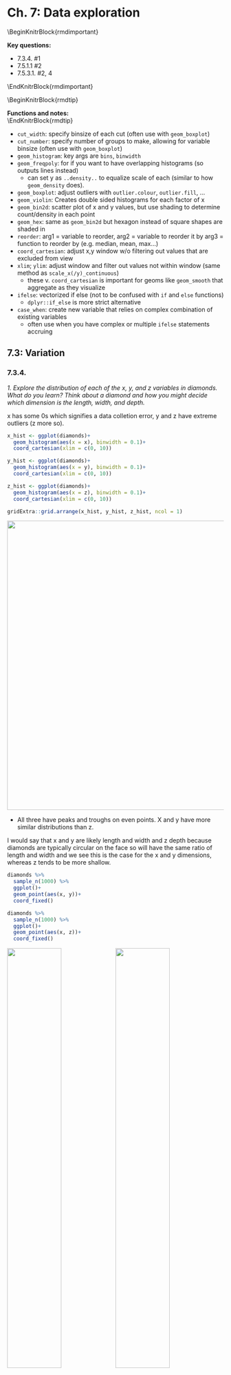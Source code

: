 


# Ch. 7: Data exploration

\BeginKnitrBlock{rmdimportant}<div class="rmdimportant">**Key questions:**  
  
* 7.3.4. #1
* 7.5.1.1 #2
* 7.5.3.1. #2, 4</div>\EndKnitrBlock{rmdimportant}

\BeginKnitrBlock{rmdtip}<div class="rmdtip">**Functions and notes:**</div>\EndKnitrBlock{rmdtip}

* `cut_width`: specify binsize of each cut (often use with `geom_boxplot`)
* `cut_number`:  specify number of groups to make, allowing for variable binsize (often use with `geom_boxplot`)
* `geom_histogram`: key args are `bins`, `binwidth`
* `geom_freqpoly`: for if you want to have overlapping histograms (so outputs lines instead)
    + can set y as `..density..` to equalize scale of each (similar to how `geom_density` does).
* `geom_boxplot`: adjust outliers with `outlier.colour`, `outlier.fill`, ...
* `geom_violin`: Creates double sided histograms for each factor of x
* `geom_bin2d`: scatter plot of x and y values, but use shading to determine count/density in each point
* `geom_hex`: same as `geom_bin2d` but hexagon instead of square shapes are shaded in
* `reorder`: arg1 = variable to reorder, arg2 = variable to reorder it by arg3 = function to reorder by (e.g. median, mean, max...)
* `coord_cartesian`: adjust x,y window w/o filtering out values that are excluded from view
* `xlim`; `ylim`: adjust window and filter out values not within window (same method as `scale_x(/y)_continuous`)
    + these v. `coord_cartesian` is important for geoms like `geom_smooth` that aggregate as they visualize
* `ifelse`: vectorized if else (not to be confused with `if` and `else` functions)
    + `dplyr::if_else` is more strict alternative
* `case_when`: create new variable that relies on complex combination of existing variables
    + often use when you have complex or multiple `ifelse` statements accruing

## 7.3: Variation

### 7.3.4.

*1. Explore the distribution of each of the x, y, and z variables in diamonds. What do you learn? Think about a diamond and how you might decide which dimension is the length, width, and depth.*  

x has some 0s which signifies a data colletion error, y and z have extreme outliers (z more so).


```r
x_hist <- ggplot(diamonds)+
  geom_histogram(aes(x = x), binwidth = 0.1)+
  coord_cartesian(xlim = c(0, 10))

y_hist <- ggplot(diamonds)+
  geom_histogram(aes(x = y), binwidth = 0.1)+
  coord_cartesian(xlim = c(0, 10))

z_hist <- ggplot(diamonds)+
  geom_histogram(aes(x = z), binwidth = 0.1)+
  coord_cartesian(xlim = c(0, 10))

gridExtra::grid.arrange(x_hist, y_hist, z_hist, ncol = 1)
```

<img src="07-exploratory-data-analysis_files/figure-html/unnamed-chunk-3-1.png" width="672" />

* All three have peaks and troughs on even points. X and y have more similar distributions than z.

I would say that x and y are likely length and width and z depth because diamonds are typically circular on the face so will have the same ratio of length and width and we see this is the case for the x and y dimensions, whereas z tends to be more shallow.

```r
diamonds %>% 
  sample_n(1000) %>% 
  ggplot()+
  geom_point(aes(x, y))+
  coord_fixed()

diamonds %>% 
  sample_n(1000) %>% 
  ggplot()+
  geom_point(aes(x, z))+
  coord_fixed()
```

<img src="07-exploratory-data-analysis_files/figure-html/unnamed-chunk-4-1.png" width="50%" /><img src="07-exploratory-data-analysis_files/figure-html/unnamed-chunk-4-2.png" width="50%" />

*2. Explore the distribution of price. Do you discover anything unusual or surprising? (Hint: Carefully think about the binwidth and make sure you try a wide range of values.)*  


```r
ggplot(diamonds)+
  geom_histogram(aes(x = price), binwidth=10)
```

<img src="07-exploratory-data-analysis_files/figure-html/unnamed-chunk-5-1.png" width="672" />

Price is right skewed.

Also notice that from ~1450 to ~1550 there are diamonds.


```r
ggplot(diamonds)+
  geom_histogram(aes(x = price), binwidth = 5)+coord_cartesian(xlim = c(1400,1600))
```

<img src="07-exploratory-data-analysis_files/figure-html/unnamed-chunk-6-1.png" width="672" />

*3. How many diamonds are 0.99 carat? How many are 1 carat? What do you think is the cause of the difference?*  


```r
filter(diamonds, carat == 0.99) %>% 
  count()
```

```
## # A tibble: 1 x 1
##       n
##   <int>
## 1    23
```

```r
filter(diamonds, carat == 1) %>% 
  count()
```

```
## # A tibble: 1 x 1
##       n
##   <int>
## 1  1558
```

For visual scale.

```r
ggplot(diamonds)+
  geom_histogram(aes(x=carat), binwidth=.01)+
  coord_cartesian(xlim=c(.99,1))
```

<img src="07-exploratory-data-analysis_files/figure-html/unnamed-chunk-8-1.png" width="672" />

The difference may be caused by jewlers rounding-up because people want to buy '1' carat diamonds not 0.99 carat diamonds. It could also be that some listings are simpoly only in integers^[not necessarily rounding one way or the other.].

*4.Compare and contrast `coord_cartesian()` vs `xlim()` or `ylim()` when zooming in on a histogram. What happens if you leave binwidth unset? What happens if you try and zoom so only half a bar shows?*  

`coord_cartesian` does not change data ust window view where as `xlim` and `ylim` will get rid of data outside of domain^[This is especially important when building things like boxplots whose graphs depend on all points in the graph.].


## 7.4: Missing values

### 7.4.1.

*1. What happens to missing values in a histogram? What happens to missing values in a bar chart? Why is there a difference?*  

With numeric data they both filter out NAs, though for categorical / character variables the `barplot` will create a seperate olumn with the category. This is because `NA` can just be thought of as another category though it is difficulty to place it within a distribution of values.

Treats these the same.

```r
mutate(diamonds, carattest=ifelse(carat<1.5 & carat>.7, NA, carat)) %>% 
  ggplot() +
  geom_histogram(aes(x=carattest))
```

```
## `stat_bin()` using `bins = 30`. Pick better value with `binwidth`.
```

```
## Warning: Removed 20543 rows containing non-finite values (stat_bin).
```

<img src="07-exploratory-data-analysis_files/figure-html/unnamed-chunk-9-1.png" width="672" />

```r
mutate(diamonds, carattest=ifelse(carat<1.5 & carat>.7, NA, color)) %>% 
  ggplot() +
  geom_bar(aes(x=carattest))
```

```
## Warning: Removed 20543 rows containing non-finite values (stat_count).
```

<img src="07-exploratory-data-analysis_files/figure-html/unnamed-chunk-9-2.png" width="672" />

For character than it creates a new bar for `NA`s

```r
mutate(diamonds, carattest=ifelse(carat<1.5 & carat>.7, NA, color)) %>% 
  ggplot() +
  geom_bar(aes(x = as.character(carattest)))
```

<img src="07-exploratory-data-analysis_files/figure-html/unnamed-chunk-10-1.png" width="672" />

*2. What does na.rm = TRUE do in `mean()` and `sum()`?*  
  
Filters it out of the vector of values.  

## 7.5: Covariation

### 7.5.1.1.

*1. Use what you've learned to improve the visualisation of the departure times of cancelled vs. non-cancelled flights.*  

Looks like while non-cancelled flights happen at similar frequency in mornings and evenings, cancelled flights happen at a greater frequency in the evenings.


```r
nycflights13::flights %>% 
  mutate(
    cancelled = is.na(dep_time),
    sched_hour = sched_dep_time %/% 100,
    sched_min = sched_dep_time %% 100,
    sched_dep_time = sched_hour + sched_min / 60
  ) %>% 
  ggplot(mapping = aes(x=sched_dep_time, y=..density..)) + 
  geom_freqpoly(mapping = aes(colour = cancelled), binwidth = .25)+
  xlim(c(5,25))
```

```
## Warning: Removed 1 rows containing non-finite values (stat_bin).
```

```
## Warning: Removed 4 rows containing missing values (geom_path).
```

<img src="07-exploratory-data-analysis_files/figure-html/unnamed-chunk-11-1.png" width="672" />

Let's look at the same plot but smooth the distributions to make the pattern easier to see.

```r
nycflights13::flights %>% 
  mutate(
    cancelled = is.na(dep_time),
    sched_hour = sched_dep_time %/% 100,
    sched_min = sched_dep_time %% 100,
    sched_dep_time = sched_hour + sched_min / 60
  ) %>% 
  ggplot(mapping = aes(x=sched_dep_time)) + 
  geom_density(mapping = aes(fill = cancelled), alpha = 0.30)+
  xlim(c(5,25))
```

```
## Warning: Removed 1 rows containing non-finite values (stat_density).
```

<img src="07-exploratory-data-analysis_files/figure-html/unnamed-chunk-12-1.png" width="672" />


*2.What variable in the diamonds dataset is most important for predicting the price of a diamond? How is that variable correlated with cut? Why does the combination of those two relationships lead to lower quality diamonds being more expensive?*  
  
`carat` is the most important for predicting price.

```r
cor(diamonds$price, select(diamonds, carat, depth, table, x, y, z))
```

```
##          carat      depth     table         x         y         z
## [1,] 0.9215913 -0.0106474 0.1271339 0.8844352 0.8654209 0.8612494
```

fair `cut` seem to associate with a higher `carat` thus while lower quality diamonds may be selling for more that is being driven by the `carat` of the diamond (the most important factor in `price`) and the quality simply cannot offset this.


```r
ggplot(data = diamonds, aes(x = cut, y = carat))+
  geom_boxplot()+
  coord_flip()
```

<img src="07-exploratory-data-analysis_files/figure-html/unnamed-chunk-14-1.png" width="672" />

*3.Install the `ggstance` package, and create a horizontal boxplot. How does this compare to using `coord_flip()`?*  


```r
ggplot(diamonds)+
  ggstance::geom_boxploth(aes(x = carat, y = cut))

ggplot(diamonds)+
  geom_boxplot(aes(x = cut, y = carat))+
  coord_flip()
```

<img src="07-exploratory-data-analysis_files/figure-html/unnamed-chunk-15-1.png" width="50%" /><img src="07-exploratory-data-analysis_files/figure-html/unnamed-chunk-15-2.png" width="50%" />

* Looks like it does the exact same thing as flipping `x` and `y` and using `coord_flip()`

*4. One problem with boxplots is that they were developed in an era of much smaller datasets and tend to display a prohibitively large number of "outlying values". One approach to remedy this problem is the letter value plot. Install the lvplot package, and try using `geom_lv()` to display the distribution of `price` vs `cut`. What do you learn? How do you interpret the plots?*  

I found [this](https://stats.stackexchange.com/questions/301159/understanding-and-interpreting-letter-value-boxplots) helpful  

This produces a 'letter-value' boxplot which means that in the first box you have the middle ~1/2 of data, then in the adoining boxes the next ~1/4, so within the middle 3 boxes you have the middle ~3/4 of data, next two boxes is ~7/8ths, then ~15/16th etc.


```r
set.seed(1234)
a <- diamonds %>% 
  ggplot()+
  lvplot::geom_lv(aes(x = cut, y = price))

set.seed(1234)
b <- diamonds %>% 
  ggplot()+
  geom_boxplot(aes(x = cut, y = price))
```

Perhaps a helpful way to understand this is to see what it looks like at different specified 'k' values (which)

You can see the letters when you add `fill = ..LV..` to the aesthetic.


```r
diamonds %>% 
  ggplot()+
  lvplot::geom_lv(aes(x = cut, y = price, alpha = ..LV..), fill = "blue")+
  scale_alpha_discrete(range = c(0.7, 0))
```

```
## Warning: Using alpha for a discrete variable is not advised.
```

```r
diamonds %>% 
  ggplot()+
  lvplot::geom_lv(aes(x = cut, y = price, fill = ..LV..))
```

<img src="07-exploratory-data-analysis_files/figure-html/unnamed-chunk-17-1.png" width="50%" /><img src="07-exploratory-data-analysis_files/figure-html/unnamed-chunk-17-2.png" width="50%" />

Letters represent 'median', 'fourths', 'eights'...

*5. Compare and contrast `geom_violin()` with a facetted `geom_histogram()`, or a coloured `geom_freqpoly()`. What are the pros and cons of each method?*  


```r
ggplot(diamonds,aes(x = cut, y = carat))+
  geom_violin()

ggplot(diamonds,aes(colour = cut, x = carat, y = ..density..))+
  geom_freqpoly()
```

```
## `stat_bin()` using `bins = 30`. Pick better value with `binwidth`.
```

```r
ggplot(diamonds, aes(x = carat, y = ..density..))+
  geom_histogram()+
  facet_wrap(~cut)
```

```
## `stat_bin()` using `bins = 30`. Pick better value with `binwidth`.
```

<img src="07-exploratory-data-analysis_files/figure-html/unnamed-chunk-18-1.png" width="33%" /><img src="07-exploratory-data-analysis_files/figure-html/unnamed-chunk-18-2.png" width="33%" /><img src="07-exploratory-data-analysis_files/figure-html/unnamed-chunk-18-3.png" width="33%" />

I like how `geom_freqpoly` has points directly overlaying but it can also be tough to read some, and the lines can overlap and be tough to tell apart, you also have to specify `density` for this and `geom_histogram` whereas for `geom_violin` it is the default. The tails in `geom_violin` can be easy to read but they also pull these for each of the of the values whereas by faceting `geomo_histogram` and setting `scales = "free"` you can have independent scales. I think the biggest advantage of the histogram is that it is the most familiar so people will know what you're looking at.

*6. If you have a small dataset, it's sometimes useful to use `geom_jitter()` to see the relationship between a continuous and categorical variable. The ggbeeswarm package provides a number of methods similar to `geom_jitter()`. List them and briefly describe what each one does.*  


```r
ggplot(mpg, aes(x = displ, y = cty, color = drv))+
  geom_point()    

ggplot(mpg, aes(x = displ, y = cty, color = drv))+
  geom_jitter()

ggplot(mpg, aes(x = displ, y = cty, color = drv))+
  geom_beeswarm()
```

```
## Warning in f(...): The default behavior of beeswarm has changed in version
## 0.6.0. In versions <0.6.0, this plot would have been dodged on the y-
## axis. In versions >=0.6.0, grouponX=FALSE must be explicitly set to group
## on y-axis. Please set grouponX=TRUE/FALSE to avoid this warning and ensure
## proper axis choice.
```

```r
ggplot(mpg, aes(x = displ, y = cty, color = drv))+
  geom_quasirandom()
```

```
## Warning in f(...): The default behavior of beeswarm has changed in version
## 0.6.0. In versions <0.6.0, this plot would have been dodged on the y-
## axis. In versions >=0.6.0, grouponX=FALSE must be explicitly set to group
## on y-axis. Please set grouponX=TRUE/FALSE to avoid this warning and ensure
## proper axis choice.
```

<img src="07-exploratory-data-analysis_files/figure-html/unnamed-chunk-19-1.png" width="25%" /><img src="07-exploratory-data-analysis_files/figure-html/unnamed-chunk-19-2.png" width="25%" /><img src="07-exploratory-data-analysis_files/figure-html/unnamed-chunk-19-3.png" width="25%" /><img src="07-exploratory-data-analysis_files/figure-html/unnamed-chunk-19-4.png" width="25%" />

`geom_jitter` is similar to `geom_point` but it provides random noise to the points. You can control these with the `width` and `height` arguments. This is valuable as it allows you to better see points that may overlap one another. `geom_beeswarm` adds variation in a uniform pattern by default across only the x-axis. `geom-quasirandom` also defaults to distributing the points across the x-axis however it produces quasi-random variation, <span style="color:green">'quasi'</span> because it looks as though points follow some interrelationship^[Would need to read documentation for details.] and if you run the plot multiple times you will get the exact same plot whereas for `geom_jitter` you will get a slightly different plot each time. To see the differences between `geom_beeswarm` and geom_quasirandom` it's helpful to look at the plots above, but holding the y value constant at 1.


```r
plot_orig <- ggplot(mpg, aes(x = displ, y = cty, color = drv))+
  geom_point()

plot_bees <- ggplot(mpg, aes(x = 1, y = cty, color = drv))+
  geom_beeswarm()

plot_quasi <- ggplot(mpg, aes(x = 1, y = cty, color = drv))+
  geom_quasirandom()

gridExtra::grid.arrange(plot_orig, plot_bees, plot_quasi, ncol = 1)
```

<img src="07-exploratory-data-analysis_files/figure-html/unnamed-chunk-20-1.png" width="672" />

### 7.5.2.1.

*1. How could you rescale the count dataset above to more clearly show the distribution of cut within colour, or colour within cut?*  
  
Proportion cut in color:  (change `group_by()` to `group_by(cut, color)` to set-up the converse)

```r
cut_in_color_graph <- diamonds %>% 
  group_by(color, cut) %>% 
  summarise(n = n()) %>% 
  mutate(proportion_cut_in_color = n/sum(n)) %>%
  ggplot(aes(x = color, y = cut))+
  geom_tile(aes(fill = proportion_cut_in_color))+
  labs(fill = "proportion\ncut in color")

cut_in_color_graph
```

<img src="07-exploratory-data-analysis_files/figure-html/unnamed-chunk-21-1.png" width="672" />

This makes it clear that `ideal` cuts dominate the proportions of multiple colors, not ust G ^[I though am only so-so about this visualization with `geom_tile`...]
  
*2. Use `geom_tile()` together with dplyr to explore how average flight delays vary by destination and month of year. What makes the plot difficult to read? How could you improve it?*

I improved the original graph by adding in a filter so that only destinations that received over 10000 flights were included:

```r
flights %>% 
  group_by(dest, month) %>% 
  summarise(delay_mean = mean(dep_delay, na.rm=TRUE), 
            n = n()) %>% 
  mutate(sum_n = sum(n)) %>% 
  select(dest, month, delay_mean, n, sum_n) %>% 
  as.data.frame() %>% 
  filter(dest == "ABQ") %>% 
  #the sum on n will be at the dest level here
  filter(sum_n > 30) %>% 
  ggplot(aes(x = as.factor(month), y = dest, fill = delay_mean))+
  geom_tile()
```

<img src="07-exploratory-data-analysis_files/figure-html/unnamed-chunk-22-1.png" width="672" />

Another way to improve it may be to group the destinations into regions. This also will prevent you from filtering out data. We aren't given region information, but we do have lat and long points in the `airports` dataset. See [Appendix] for notes  
  
*3. Why is it slightly better to use `aes(x = color, y = cut)` rather than `aes(x = cut, y = color)` in the example above?*  

If you're comparing the proportion of cut in color and want to be looking at how the specific cut proportion is changing, it may easier to view this while looking left to right vs. down to up. Compare the two plots below.


```r
cut_in_color_graph

cut_in_color_graph+
  coord_flip()
```

<img src="07-exploratory-data-analysis_files/figure-html/unnamed-chunk-23-1.png" width="50%" /><img src="07-exploratory-data-analysis_files/figure-html/unnamed-chunk-23-2.png" width="50%" />


### 7.5.3.

Two-d histograms

```r
smaller <- diamonds %>% 
  filter(carat < 3)

ggplot(data = smaller) +
  geom_hex(mapping = aes(x = carat, y = price))

#can change bin number
ggplot(data = smaller) +
  geom_bin2d(mapping = aes(x = carat, y = price), bins = c(30, 30))

# #or binwidth (roughly equivalent chart would be created)
# ggplot(data = smaller) +
#   geom_bin2d(mapping = aes(x = carat, y = price), binwidth = c(.1, 1000))
```

<img src="07-exploratory-data-analysis_files/figure-html/unnamed-chunk-24-1.png" width="50%" /><img src="07-exploratory-data-analysis_files/figure-html/unnamed-chunk-24-2.png" width="50%" />

Binned boxplots, violins, and lvs


```r
#split by width
ggplot(smaller, aes(x = carat, y = price))+
  geom_boxplot(aes(group = cut_width(carat, 0.1)))

#split to get approximately same number in each box with cut_number()
ggplot(smaller, aes(x = carat, y = price))+
  geom_boxplot(aes(group = cut_number(carat, 20)))
```

<img src="07-exploratory-data-analysis_files/figure-html/unnamed-chunk-25-1.png" width="50%" /><img src="07-exploratory-data-analysis_files/figure-html/unnamed-chunk-25-2.png" width="50%" />

These methods don't seem to work quite as well with violin plots or letter value plots:

```r
##violin
ggplot(smaller, aes(x = carat, y = price))+
  geom_violin(aes(group = cut_width(carat, 0.1)))

ggplot(smaller, aes(x = carat, y = price))+
  geom_violin(aes(group = cut_number(carat, 20)))

##letter value
ggplot(smaller, aes(x = carat, y = price))+
  lvplot::geom_lv(aes(group = cut_width(carat, 0.1)))

ggplot(smaller, aes(x = carat, y = price))+
  lvplot::geom_lv(aes(group = cut_number(carat, 20)))
```

<img src="07-exploratory-data-analysis_files/figure-html/unnamed-chunk-26-1.png" width="25%" /><img src="07-exploratory-data-analysis_files/figure-html/unnamed-chunk-26-2.png" width="25%" /><img src="07-exploratory-data-analysis_files/figure-html/unnamed-chunk-26-3.png" width="25%" /><img src="07-exploratory-data-analysis_files/figure-html/unnamed-chunk-26-4.png" width="25%" />

They look a little bit improved if you allow for fewer values per bin compared to the examples with `geom_boxplot()`


```r
ggplot(smaller, aes(x = carat, y = price))+
  geom_violin(aes(group = cut_number(carat, 10)))

ggplot(smaller, aes(x = carat, y = price))+
  geom_violin(aes(group = cut_width(carat, 0.25)))
```

<img src="07-exploratory-data-analysis_files/figure-html/unnamed-chunk-27-1.png" width="50%" /><img src="07-exploratory-data-analysis_files/figure-html/unnamed-chunk-27-2.png" width="50%" />

### 7.5.3.1.

*1. Instead of summarising the conditional distribution with a boxplot, you could use a frequency polygon. What do you need to consider when using `cut_width()` vs `cut_number()`? How does that impact a visualisation of the 2d distribution of carat and price?*  
  
You should keep in mind how many lines you are going to create, they may overlap each other and look busy if you're not careful.  
  

```r
ggplot(smaller, aes(x = price)) +
  geom_freqpoly(aes(colour = cut_number(carat, 10)))
```

```
## `stat_bin()` using `bins = 30`. Pick better value with `binwidth`.
```

<img src="07-exploratory-data-analysis_files/figure-html/unnamed-chunk-28-1.png" width="672" />

For the visualization below I wrapped it in the funciton `plotly::ggplotly()`. This funciton wraps your ggplot in html so that you can do things like hover over the points.

```r
p <- ggplot(smaller, aes(x=price))+
  geom_freqpoly(aes(colour = cut_width(carat, 0.25)))

plotly::ggplotly(p)
```

```
## `stat_bin()` using `bins = 30`. Pick better value with `binwidth`.
```

<!--html_preserve--><div id="htmlwidget-a092234a00f466fa8377" style="width:672px;height:480px;" class="plotly html-widget"></div>
<script type="application/json" data-for="htmlwidget-a092234a00f466fa8377">{"x":{"data":[{"x":[0,637.827586206897,1275.65517241379,1913.48275862069,2551.31034482759,3189.13793103448,3826.96551724138,4464.79310344828,5102.62068965517,5740.44827586207,6378.27586206897,7016.10344827586,7653.93103448276,8291.75862068965,8929.58620689655,9567.41379310345,10205.2413793103,10843.0689655172,11480.8965517241,12118.724137931,12756.5517241379,13394.3793103448,14032.2068965517,14670.0344827586,15307.8620689655,15945.6896551724,16583.5172413793,17221.3448275862,17859.1724137931,18497,19134.8275862069,19772.6551724138],"y":[0,10836,1175,8,5,0,0,0,0,0,0,0,0,0,0,0,0,0,0,0,0,0,0,0,0,0,0,0,0,0,0,0],"text":["cut_width(carat, 0.25): [0.125,0.375]<br />count:     0<br />price:     0.0000","cut_width(carat, 0.25): [0.125,0.375]<br />count: 10836<br />price:   637.8276","cut_width(carat, 0.25): [0.125,0.375]<br />count:  1175<br />price:  1275.6552","cut_width(carat, 0.25): [0.125,0.375]<br />count:     8<br />price:  1913.4828","cut_width(carat, 0.25): [0.125,0.375]<br />count:     5<br />price:  2551.3103","cut_width(carat, 0.25): [0.125,0.375]<br />count:     0<br />price:  3189.1379","cut_width(carat, 0.25): [0.125,0.375]<br />count:     0<br />price:  3826.9655","cut_width(carat, 0.25): [0.125,0.375]<br />count:     0<br />price:  4464.7931","cut_width(carat, 0.25): [0.125,0.375]<br />count:     0<br />price:  5102.6207","cut_width(carat, 0.25): [0.125,0.375]<br />count:     0<br />price:  5740.4483","cut_width(carat, 0.25): [0.125,0.375]<br />count:     0<br />price:  6378.2759","cut_width(carat, 0.25): [0.125,0.375]<br />count:     0<br />price:  7016.1034","cut_width(carat, 0.25): [0.125,0.375]<br />count:     0<br />price:  7653.9310","cut_width(carat, 0.25): [0.125,0.375]<br />count:     0<br />price:  8291.7586","cut_width(carat, 0.25): [0.125,0.375]<br />count:     0<br />price:  8929.5862","cut_width(carat, 0.25): [0.125,0.375]<br />count:     0<br />price:  9567.4138","cut_width(carat, 0.25): [0.125,0.375]<br />count:     0<br />price: 10205.2414","cut_width(carat, 0.25): [0.125,0.375]<br />count:     0<br />price: 10843.0690","cut_width(carat, 0.25): [0.125,0.375]<br />count:     0<br />price: 11480.8966","cut_width(carat, 0.25): [0.125,0.375]<br />count:     0<br />price: 12118.7241","cut_width(carat, 0.25): [0.125,0.375]<br />count:     0<br />price: 12756.5517","cut_width(carat, 0.25): [0.125,0.375]<br />count:     0<br />price: 13394.3793","cut_width(carat, 0.25): [0.125,0.375]<br />count:     0<br />price: 14032.2069","cut_width(carat, 0.25): [0.125,0.375]<br />count:     0<br />price: 14670.0345","cut_width(carat, 0.25): [0.125,0.375]<br />count:     0<br />price: 15307.8621","cut_width(carat, 0.25): [0.125,0.375]<br />count:     0<br />price: 15945.6897","cut_width(carat, 0.25): [0.125,0.375]<br />count:     0<br />price: 16583.5172","cut_width(carat, 0.25): [0.125,0.375]<br />count:     0<br />price: 17221.3448","cut_width(carat, 0.25): [0.125,0.375]<br />count:     0<br />price: 17859.1724","cut_width(carat, 0.25): [0.125,0.375]<br />count:     0<br />price: 18497.0000","cut_width(carat, 0.25): [0.125,0.375]<br />count:     0<br />price: 19134.8276","cut_width(carat, 0.25): [0.125,0.375]<br />count:     0<br />price: 19772.6552"],"type":"scatter","mode":"lines","line":{"width":1.88976377952756,"color":"rgba(248,118,109,1)","dash":"solid"},"hoveron":"points","name":"[0.125,0.375]","legendgroup":"[0.125,0.375]","showlegend":true,"xaxis":"x","yaxis":"y","hoverinfo":"text","frame":null},{"x":[0,637.827586206897,1275.65517241379,1913.48275862069,2551.31034482759,3189.13793103448,3826.96551724138,4464.79310344828,5102.62068965517,5740.44827586207,6378.27586206897,7016.10344827586,7653.93103448276,8291.75862068965,8929.58620689655,9567.41379310345,10205.2413793103,10843.0689655172,11480.8965517241,12118.724137931,12756.5517241379,13394.3793103448,14032.2068965517,14670.0344827586,15307.8620689655,15945.6896551724,16583.5172413793,17221.3448275862,17859.1724137931,18497,19134.8275862069,19772.6551724138],"y":[0,2789,5520,3758,572,95,17,11,1,0,0,0,0,0,0,0,0,0,0,0,0,0,0,0,0,0,0,0,0,0,0,0],"text":["cut_width(carat, 0.25): (0.375,0.625]<br />count:     0<br />price:     0.0000","cut_width(carat, 0.25): (0.375,0.625]<br />count:  2789<br />price:   637.8276","cut_width(carat, 0.25): (0.375,0.625]<br />count:  5520<br />price:  1275.6552","cut_width(carat, 0.25): (0.375,0.625]<br />count:  3758<br />price:  1913.4828","cut_width(carat, 0.25): (0.375,0.625]<br />count:   572<br />price:  2551.3103","cut_width(carat, 0.25): (0.375,0.625]<br />count:    95<br />price:  3189.1379","cut_width(carat, 0.25): (0.375,0.625]<br />count:    17<br />price:  3826.9655","cut_width(carat, 0.25): (0.375,0.625]<br />count:    11<br />price:  4464.7931","cut_width(carat, 0.25): (0.375,0.625]<br />count:     1<br />price:  5102.6207","cut_width(carat, 0.25): (0.375,0.625]<br />count:     0<br />price:  5740.4483","cut_width(carat, 0.25): (0.375,0.625]<br />count:     0<br />price:  6378.2759","cut_width(carat, 0.25): (0.375,0.625]<br />count:     0<br />price:  7016.1034","cut_width(carat, 0.25): (0.375,0.625]<br />count:     0<br />price:  7653.9310","cut_width(carat, 0.25): (0.375,0.625]<br />count:     0<br />price:  8291.7586","cut_width(carat, 0.25): (0.375,0.625]<br />count:     0<br />price:  8929.5862","cut_width(carat, 0.25): (0.375,0.625]<br />count:     0<br />price:  9567.4138","cut_width(carat, 0.25): (0.375,0.625]<br />count:     0<br />price: 10205.2414","cut_width(carat, 0.25): (0.375,0.625]<br />count:     0<br />price: 10843.0690","cut_width(carat, 0.25): (0.375,0.625]<br />count:     0<br />price: 11480.8966","cut_width(carat, 0.25): (0.375,0.625]<br />count:     0<br />price: 12118.7241","cut_width(carat, 0.25): (0.375,0.625]<br />count:     0<br />price: 12756.5517","cut_width(carat, 0.25): (0.375,0.625]<br />count:     0<br />price: 13394.3793","cut_width(carat, 0.25): (0.375,0.625]<br />count:     0<br />price: 14032.2069","cut_width(carat, 0.25): (0.375,0.625]<br />count:     0<br />price: 14670.0345","cut_width(carat, 0.25): (0.375,0.625]<br />count:     0<br />price: 15307.8621","cut_width(carat, 0.25): (0.375,0.625]<br />count:     0<br />price: 15945.6897","cut_width(carat, 0.25): (0.375,0.625]<br />count:     0<br />price: 16583.5172","cut_width(carat, 0.25): (0.375,0.625]<br />count:     0<br />price: 17221.3448","cut_width(carat, 0.25): (0.375,0.625]<br />count:     0<br />price: 17859.1724","cut_width(carat, 0.25): (0.375,0.625]<br />count:     0<br />price: 18497.0000","cut_width(carat, 0.25): (0.375,0.625]<br />count:     0<br />price: 19134.8276","cut_width(carat, 0.25): (0.375,0.625]<br />count:     0<br />price: 19772.6552"],"type":"scatter","mode":"lines","line":{"width":1.88976377952756,"color":"rgba(219,142,0,1)","dash":"solid"},"hoveron":"points","name":"(0.375,0.625]","legendgroup":"(0.375,0.625]","showlegend":true,"xaxis":"x","yaxis":"y","hoverinfo":"text","frame":null},{"x":[0,637.827586206897,1275.65517241379,1913.48275862069,2551.31034482759,3189.13793103448,3826.96551724138,4464.79310344828,5102.62068965517,5740.44827586207,6378.27586206897,7016.10344827586,7653.93103448276,8291.75862068965,8929.58620689655,9567.41379310345,10205.2413793103,10843.0689655172,11480.8965517241,12118.724137931,12756.5517241379,13394.3793103448,14032.2068965517,14670.0344827586,15307.8620689655,15945.6896551724,16583.5172413793,17221.3448275862,17859.1724137931,18497,19134.8275862069,19772.6551724138],"y":[0,7,110,1400,3236,1781,547,142,45,10,5,2,1,0,0,0,0,0,0,0,0,0,0,0,0,0,0,0,0,0,0,0],"text":["cut_width(carat, 0.25): (0.625,0.875]<br />count:     0<br />price:     0.0000","cut_width(carat, 0.25): (0.625,0.875]<br />count:     7<br />price:   637.8276","cut_width(carat, 0.25): (0.625,0.875]<br />count:   110<br />price:  1275.6552","cut_width(carat, 0.25): (0.625,0.875]<br />count:  1400<br />price:  1913.4828","cut_width(carat, 0.25): (0.625,0.875]<br />count:  3236<br />price:  2551.3103","cut_width(carat, 0.25): (0.625,0.875]<br />count:  1781<br />price:  3189.1379","cut_width(carat, 0.25): (0.625,0.875]<br />count:   547<br />price:  3826.9655","cut_width(carat, 0.25): (0.625,0.875]<br />count:   142<br />price:  4464.7931","cut_width(carat, 0.25): (0.625,0.875]<br />count:    45<br />price:  5102.6207","cut_width(carat, 0.25): (0.625,0.875]<br />count:    10<br />price:  5740.4483","cut_width(carat, 0.25): (0.625,0.875]<br />count:     5<br />price:  6378.2759","cut_width(carat, 0.25): (0.625,0.875]<br />count:     2<br />price:  7016.1034","cut_width(carat, 0.25): (0.625,0.875]<br />count:     1<br />price:  7653.9310","cut_width(carat, 0.25): (0.625,0.875]<br />count:     0<br />price:  8291.7586","cut_width(carat, 0.25): (0.625,0.875]<br />count:     0<br />price:  8929.5862","cut_width(carat, 0.25): (0.625,0.875]<br />count:     0<br />price:  9567.4138","cut_width(carat, 0.25): (0.625,0.875]<br />count:     0<br />price: 10205.2414","cut_width(carat, 0.25): (0.625,0.875]<br />count:     0<br />price: 10843.0690","cut_width(carat, 0.25): (0.625,0.875]<br />count:     0<br />price: 11480.8966","cut_width(carat, 0.25): (0.625,0.875]<br />count:     0<br />price: 12118.7241","cut_width(carat, 0.25): (0.625,0.875]<br />count:     0<br />price: 12756.5517","cut_width(carat, 0.25): (0.625,0.875]<br />count:     0<br />price: 13394.3793","cut_width(carat, 0.25): (0.625,0.875]<br />count:     0<br />price: 14032.2069","cut_width(carat, 0.25): (0.625,0.875]<br />count:     0<br />price: 14670.0345","cut_width(carat, 0.25): (0.625,0.875]<br />count:     0<br />price: 15307.8621","cut_width(carat, 0.25): (0.625,0.875]<br />count:     0<br />price: 15945.6897","cut_width(carat, 0.25): (0.625,0.875]<br />count:     0<br />price: 16583.5172","cut_width(carat, 0.25): (0.625,0.875]<br />count:     0<br />price: 17221.3448","cut_width(carat, 0.25): (0.625,0.875]<br />count:     0<br />price: 17859.1724","cut_width(carat, 0.25): (0.625,0.875]<br />count:     0<br />price: 18497.0000","cut_width(carat, 0.25): (0.625,0.875]<br />count:     0<br />price: 19134.8276","cut_width(carat, 0.25): (0.625,0.875]<br />count:     0<br />price: 19772.6552"],"type":"scatter","mode":"lines","line":{"width":1.88976377952756,"color":"rgba(174,162,0,1)","dash":"solid"},"hoveron":"points","name":"(0.625,0.875]","legendgroup":"(0.625,0.875]","showlegend":true,"xaxis":"x","yaxis":"y","hoverinfo":"text","frame":null},{"x":[0,637.827586206897,1275.65517241379,1913.48275862069,2551.31034482759,3189.13793103448,3826.96551724138,4464.79310344828,5102.62068965517,5740.44827586207,6378.27586206897,7016.10344827586,7653.93103448276,8291.75862068965,8929.58620689655,9567.41379310345,10205.2413793103,10843.0689655172,11480.8965517241,12118.724137931,12756.5517241379,13394.3793103448,14032.2068965517,14670.0344827586,15307.8620689655,15945.6896551724,16583.5172413793,17221.3448275862,17859.1724137931,18497,19134.8275862069,19772.6551724138],"y":[0,0,4,60,218,895,1957,2553,1647,989,832,559,421,222,202,109,85,70,42,19,12,5,2,6,9,6,2,2,3,3,0,0],"text":["cut_width(carat, 0.25): (0.875,1.12]<br />count:     0<br />price:     0.0000","cut_width(carat, 0.25): (0.875,1.12]<br />count:     0<br />price:   637.8276","cut_width(carat, 0.25): (0.875,1.12]<br />count:     4<br />price:  1275.6552","cut_width(carat, 0.25): (0.875,1.12]<br />count:    60<br />price:  1913.4828","cut_width(carat, 0.25): (0.875,1.12]<br />count:   218<br />price:  2551.3103","cut_width(carat, 0.25): (0.875,1.12]<br />count:   895<br />price:  3189.1379","cut_width(carat, 0.25): (0.875,1.12]<br />count:  1957<br />price:  3826.9655","cut_width(carat, 0.25): (0.875,1.12]<br />count:  2553<br />price:  4464.7931","cut_width(carat, 0.25): (0.875,1.12]<br />count:  1647<br />price:  5102.6207","cut_width(carat, 0.25): (0.875,1.12]<br />count:   989<br />price:  5740.4483","cut_width(carat, 0.25): (0.875,1.12]<br />count:   832<br />price:  6378.2759","cut_width(carat, 0.25): (0.875,1.12]<br />count:   559<br />price:  7016.1034","cut_width(carat, 0.25): (0.875,1.12]<br />count:   421<br />price:  7653.9310","cut_width(carat, 0.25): (0.875,1.12]<br />count:   222<br />price:  8291.7586","cut_width(carat, 0.25): (0.875,1.12]<br />count:   202<br />price:  8929.5862","cut_width(carat, 0.25): (0.875,1.12]<br />count:   109<br />price:  9567.4138","cut_width(carat, 0.25): (0.875,1.12]<br />count:    85<br />price: 10205.2414","cut_width(carat, 0.25): (0.875,1.12]<br />count:    70<br />price: 10843.0690","cut_width(carat, 0.25): (0.875,1.12]<br />count:    42<br />price: 11480.8966","cut_width(carat, 0.25): (0.875,1.12]<br />count:    19<br />price: 12118.7241","cut_width(carat, 0.25): (0.875,1.12]<br />count:    12<br />price: 12756.5517","cut_width(carat, 0.25): (0.875,1.12]<br />count:     5<br />price: 13394.3793","cut_width(carat, 0.25): (0.875,1.12]<br />count:     2<br />price: 14032.2069","cut_width(carat, 0.25): (0.875,1.12]<br />count:     6<br />price: 14670.0345","cut_width(carat, 0.25): (0.875,1.12]<br />count:     9<br />price: 15307.8621","cut_width(carat, 0.25): (0.875,1.12]<br />count:     6<br />price: 15945.6897","cut_width(carat, 0.25): (0.875,1.12]<br />count:     2<br />price: 16583.5172","cut_width(carat, 0.25): (0.875,1.12]<br />count:     2<br />price: 17221.3448","cut_width(carat, 0.25): (0.875,1.12]<br />count:     3<br />price: 17859.1724","cut_width(carat, 0.25): (0.875,1.12]<br />count:     3<br />price: 18497.0000","cut_width(carat, 0.25): (0.875,1.12]<br />count:     0<br />price: 19134.8276","cut_width(carat, 0.25): (0.875,1.12]<br />count:     0<br />price: 19772.6552"],"type":"scatter","mode":"lines","line":{"width":1.88976377952756,"color":"rgba(100,178,0,1)","dash":"solid"},"hoveron":"points","name":"(0.875,1.12]","legendgroup":"(0.875,1.12]","showlegend":true,"xaxis":"x","yaxis":"y","hoverinfo":"text","frame":null},{"x":[0,637.827586206897,1275.65517241379,1913.48275862069,2551.31034482759,3189.13793103448,3826.96551724138,4464.79310344828,5102.62068965517,5740.44827586207,6378.27586206897,7016.10344827586,7653.93103448276,8291.75862068965,8929.58620689655,9567.41379310345,10205.2413793103,10843.0689655172,11480.8965517241,12118.724137931,12756.5517241379,13394.3793103448,14032.2068965517,14670.0344827586,15307.8620689655,15945.6896551724,16583.5172413793,17221.3448275862,17859.1724137931,18497,19134.8275862069,19772.6551724138],"y":[0,0,0,0,20,34,146,379,697,694,553,423,271,245,228,186,158,123,75,50,43,30,16,12,10,9,1,4,3,2,0,0],"text":["cut_width(carat, 0.25): (1.12,1.38]<br />count:     0<br />price:     0.0000","cut_width(carat, 0.25): (1.12,1.38]<br />count:     0<br />price:   637.8276","cut_width(carat, 0.25): (1.12,1.38]<br />count:     0<br />price:  1275.6552","cut_width(carat, 0.25): (1.12,1.38]<br />count:     0<br />price:  1913.4828","cut_width(carat, 0.25): (1.12,1.38]<br />count:    20<br />price:  2551.3103","cut_width(carat, 0.25): (1.12,1.38]<br />count:    34<br />price:  3189.1379","cut_width(carat, 0.25): (1.12,1.38]<br />count:   146<br />price:  3826.9655","cut_width(carat, 0.25): (1.12,1.38]<br />count:   379<br />price:  4464.7931","cut_width(carat, 0.25): (1.12,1.38]<br />count:   697<br />price:  5102.6207","cut_width(carat, 0.25): (1.12,1.38]<br />count:   694<br />price:  5740.4483","cut_width(carat, 0.25): (1.12,1.38]<br />count:   553<br />price:  6378.2759","cut_width(carat, 0.25): (1.12,1.38]<br />count:   423<br />price:  7016.1034","cut_width(carat, 0.25): (1.12,1.38]<br />count:   271<br />price:  7653.9310","cut_width(carat, 0.25): (1.12,1.38]<br />count:   245<br />price:  8291.7586","cut_width(carat, 0.25): (1.12,1.38]<br />count:   228<br />price:  8929.5862","cut_width(carat, 0.25): (1.12,1.38]<br />count:   186<br />price:  9567.4138","cut_width(carat, 0.25): (1.12,1.38]<br />count:   158<br />price: 10205.2414","cut_width(carat, 0.25): (1.12,1.38]<br />count:   123<br />price: 10843.0690","cut_width(carat, 0.25): (1.12,1.38]<br />count:    75<br />price: 11480.8966","cut_width(carat, 0.25): (1.12,1.38]<br />count:    50<br />price: 12118.7241","cut_width(carat, 0.25): (1.12,1.38]<br />count:    43<br />price: 12756.5517","cut_width(carat, 0.25): (1.12,1.38]<br />count:    30<br />price: 13394.3793","cut_width(carat, 0.25): (1.12,1.38]<br />count:    16<br />price: 14032.2069","cut_width(carat, 0.25): (1.12,1.38]<br />count:    12<br />price: 14670.0345","cut_width(carat, 0.25): (1.12,1.38]<br />count:    10<br />price: 15307.8621","cut_width(carat, 0.25): (1.12,1.38]<br />count:     9<br />price: 15945.6897","cut_width(carat, 0.25): (1.12,1.38]<br />count:     1<br />price: 16583.5172","cut_width(carat, 0.25): (1.12,1.38]<br />count:     4<br />price: 17221.3448","cut_width(carat, 0.25): (1.12,1.38]<br />count:     3<br />price: 17859.1724","cut_width(carat, 0.25): (1.12,1.38]<br />count:     2<br />price: 18497.0000","cut_width(carat, 0.25): (1.12,1.38]<br />count:     0<br />price: 19134.8276","cut_width(carat, 0.25): (1.12,1.38]<br />count:     0<br />price: 19772.6552"],"type":"scatter","mode":"lines","line":{"width":1.88976377952756,"color":"rgba(0,189,92,1)","dash":"solid"},"hoveron":"points","name":"(1.12,1.38]","legendgroup":"(1.12,1.38]","showlegend":true,"xaxis":"x","yaxis":"y","hoverinfo":"text","frame":null},{"x":[0,637.827586206897,1275.65517241379,1913.48275862069,2551.31034482759,3189.13793103448,3826.96551724138,4464.79310344828,5102.62068965517,5740.44827586207,6378.27586206897,7016.10344827586,7653.93103448276,8291.75862068965,8929.58620689655,9567.41379310345,10205.2413793103,10843.0689655172,11480.8965517241,12118.724137931,12756.5517241379,13394.3793103448,14032.2068965517,14670.0344827586,15307.8620689655,15945.6896551724,16583.5172413793,17221.3448275862,17859.1724137931,18497,19134.8275862069,19772.6551724138],"y":[0,0,0,0,0,8,20,21,34,53,119,178,292,285,327,289,274,261,263,180,166,126,138,111,85,59,46,32,16,15,0,0],"text":["cut_width(carat, 0.25): (1.38,1.62]<br />count:     0<br />price:     0.0000","cut_width(carat, 0.25): (1.38,1.62]<br />count:     0<br />price:   637.8276","cut_width(carat, 0.25): (1.38,1.62]<br />count:     0<br />price:  1275.6552","cut_width(carat, 0.25): (1.38,1.62]<br />count:     0<br />price:  1913.4828","cut_width(carat, 0.25): (1.38,1.62]<br />count:     0<br />price:  2551.3103","cut_width(carat, 0.25): (1.38,1.62]<br />count:     8<br />price:  3189.1379","cut_width(carat, 0.25): (1.38,1.62]<br />count:    20<br />price:  3826.9655","cut_width(carat, 0.25): (1.38,1.62]<br />count:    21<br />price:  4464.7931","cut_width(carat, 0.25): (1.38,1.62]<br />count:    34<br />price:  5102.6207","cut_width(carat, 0.25): (1.38,1.62]<br />count:    53<br />price:  5740.4483","cut_width(carat, 0.25): (1.38,1.62]<br />count:   119<br />price:  6378.2759","cut_width(carat, 0.25): (1.38,1.62]<br />count:   178<br />price:  7016.1034","cut_width(carat, 0.25): (1.38,1.62]<br />count:   292<br />price:  7653.9310","cut_width(carat, 0.25): (1.38,1.62]<br />count:   285<br />price:  8291.7586","cut_width(carat, 0.25): (1.38,1.62]<br />count:   327<br />price:  8929.5862","cut_width(carat, 0.25): (1.38,1.62]<br />count:   289<br />price:  9567.4138","cut_width(carat, 0.25): (1.38,1.62]<br />count:   274<br />price: 10205.2414","cut_width(carat, 0.25): (1.38,1.62]<br />count:   261<br />price: 10843.0690","cut_width(carat, 0.25): (1.38,1.62]<br />count:   263<br />price: 11480.8966","cut_width(carat, 0.25): (1.38,1.62]<br />count:   180<br />price: 12118.7241","cut_width(carat, 0.25): (1.38,1.62]<br />count:   166<br />price: 12756.5517","cut_width(carat, 0.25): (1.38,1.62]<br />count:   126<br />price: 13394.3793","cut_width(carat, 0.25): (1.38,1.62]<br />count:   138<br />price: 14032.2069","cut_width(carat, 0.25): (1.38,1.62]<br />count:   111<br />price: 14670.0345","cut_width(carat, 0.25): (1.38,1.62]<br />count:    85<br />price: 15307.8621","cut_width(carat, 0.25): (1.38,1.62]<br />count:    59<br />price: 15945.6897","cut_width(carat, 0.25): (1.38,1.62]<br />count:    46<br />price: 16583.5172","cut_width(carat, 0.25): (1.38,1.62]<br />count:    32<br />price: 17221.3448","cut_width(carat, 0.25): (1.38,1.62]<br />count:    16<br />price: 17859.1724","cut_width(carat, 0.25): (1.38,1.62]<br />count:    15<br />price: 18497.0000","cut_width(carat, 0.25): (1.38,1.62]<br />count:     0<br />price: 19134.8276","cut_width(carat, 0.25): (1.38,1.62]<br />count:     0<br />price: 19772.6552"],"type":"scatter","mode":"lines","line":{"width":1.88976377952756,"color":"rgba(0,193,167,1)","dash":"solid"},"hoveron":"points","name":"(1.38,1.62]","legendgroup":"(1.38,1.62]","showlegend":true,"xaxis":"x","yaxis":"y","hoverinfo":"text","frame":null},{"x":[0,637.827586206897,1275.65517241379,1913.48275862069,2551.31034482759,3189.13793103448,3826.96551724138,4464.79310344828,5102.62068965517,5740.44827586207,6378.27586206897,7016.10344827586,7653.93103448276,8291.75862068965,8929.58620689655,9567.41379310345,10205.2413793103,10843.0689655172,11480.8965517241,12118.724137931,12756.5517241379,13394.3793103448,14032.2068965517,14670.0344827586,15307.8620689655,15945.6896551724,16583.5172413793,17221.3448275862,17859.1724137931,18497,19134.8275862069,19772.6551724138],"y":[0,0,0,0,0,0,0,1,6,11,9,24,34,31,57,66,68,82,68,75,62,65,46,33,29,35,25,37,26,22,0,0],"text":["cut_width(carat, 0.25): (1.62,1.88]<br />count:     0<br />price:     0.0000","cut_width(carat, 0.25): (1.62,1.88]<br />count:     0<br />price:   637.8276","cut_width(carat, 0.25): (1.62,1.88]<br />count:     0<br />price:  1275.6552","cut_width(carat, 0.25): (1.62,1.88]<br />count:     0<br />price:  1913.4828","cut_width(carat, 0.25): (1.62,1.88]<br />count:     0<br />price:  2551.3103","cut_width(carat, 0.25): (1.62,1.88]<br />count:     0<br />price:  3189.1379","cut_width(carat, 0.25): (1.62,1.88]<br />count:     0<br />price:  3826.9655","cut_width(carat, 0.25): (1.62,1.88]<br />count:     1<br />price:  4464.7931","cut_width(carat, 0.25): (1.62,1.88]<br />count:     6<br />price:  5102.6207","cut_width(carat, 0.25): (1.62,1.88]<br />count:    11<br />price:  5740.4483","cut_width(carat, 0.25): (1.62,1.88]<br />count:     9<br />price:  6378.2759","cut_width(carat, 0.25): (1.62,1.88]<br />count:    24<br />price:  7016.1034","cut_width(carat, 0.25): (1.62,1.88]<br />count:    34<br />price:  7653.9310","cut_width(carat, 0.25): (1.62,1.88]<br />count:    31<br />price:  8291.7586","cut_width(carat, 0.25): (1.62,1.88]<br />count:    57<br />price:  8929.5862","cut_width(carat, 0.25): (1.62,1.88]<br />count:    66<br />price:  9567.4138","cut_width(carat, 0.25): (1.62,1.88]<br />count:    68<br />price: 10205.2414","cut_width(carat, 0.25): (1.62,1.88]<br />count:    82<br />price: 10843.0690","cut_width(carat, 0.25): (1.62,1.88]<br />count:    68<br />price: 11480.8966","cut_width(carat, 0.25): (1.62,1.88]<br />count:    75<br />price: 12118.7241","cut_width(carat, 0.25): (1.62,1.88]<br />count:    62<br />price: 12756.5517","cut_width(carat, 0.25): (1.62,1.88]<br />count:    65<br />price: 13394.3793","cut_width(carat, 0.25): (1.62,1.88]<br />count:    46<br />price: 14032.2069","cut_width(carat, 0.25): (1.62,1.88]<br />count:    33<br />price: 14670.0345","cut_width(carat, 0.25): (1.62,1.88]<br />count:    29<br />price: 15307.8621","cut_width(carat, 0.25): (1.62,1.88]<br />count:    35<br />price: 15945.6897","cut_width(carat, 0.25): (1.62,1.88]<br />count:    25<br />price: 16583.5172","cut_width(carat, 0.25): (1.62,1.88]<br />count:    37<br />price: 17221.3448","cut_width(carat, 0.25): (1.62,1.88]<br />count:    26<br />price: 17859.1724","cut_width(carat, 0.25): (1.62,1.88]<br />count:    22<br />price: 18497.0000","cut_width(carat, 0.25): (1.62,1.88]<br />count:     0<br />price: 19134.8276","cut_width(carat, 0.25): (1.62,1.88]<br />count:     0<br />price: 19772.6552"],"type":"scatter","mode":"lines","line":{"width":1.88976377952756,"color":"rgba(0,186,222,1)","dash":"solid"},"hoveron":"points","name":"(1.62,1.88]","legendgroup":"(1.62,1.88]","showlegend":true,"xaxis":"x","yaxis":"y","hoverinfo":"text","frame":null},{"x":[0,637.827586206897,1275.65517241379,1913.48275862069,2551.31034482759,3189.13793103448,3826.96551724138,4464.79310344828,5102.62068965517,5740.44827586207,6378.27586206897,7016.10344827586,7653.93103448276,8291.75862068965,8929.58620689655,9567.41379310345,10205.2413793103,10843.0689655172,11480.8965517241,12118.724137931,12756.5517241379,13394.3793103448,14032.2068965517,14670.0344827586,15307.8620689655,15945.6896551724,16583.5172413793,17221.3448275862,17859.1724137931,18497,19134.8275862069,19772.6551724138],"y":[0,0,0,0,0,0,0,0,3,7,17,9,5,8,8,27,25,41,61,106,120,117,100,104,125,140,142,120,129,115,1,0],"text":["cut_width(carat, 0.25): (1.88,2.12]<br />count:     0<br />price:     0.0000","cut_width(carat, 0.25): (1.88,2.12]<br />count:     0<br />price:   637.8276","cut_width(carat, 0.25): (1.88,2.12]<br />count:     0<br />price:  1275.6552","cut_width(carat, 0.25): (1.88,2.12]<br />count:     0<br />price:  1913.4828","cut_width(carat, 0.25): (1.88,2.12]<br />count:     0<br />price:  2551.3103","cut_width(carat, 0.25): (1.88,2.12]<br />count:     0<br />price:  3189.1379","cut_width(carat, 0.25): (1.88,2.12]<br />count:     0<br />price:  3826.9655","cut_width(carat, 0.25): (1.88,2.12]<br />count:     0<br />price:  4464.7931","cut_width(carat, 0.25): (1.88,2.12]<br />count:     3<br />price:  5102.6207","cut_width(carat, 0.25): (1.88,2.12]<br />count:     7<br />price:  5740.4483","cut_width(carat, 0.25): (1.88,2.12]<br />count:    17<br />price:  6378.2759","cut_width(carat, 0.25): (1.88,2.12]<br />count:     9<br />price:  7016.1034","cut_width(carat, 0.25): (1.88,2.12]<br />count:     5<br />price:  7653.9310","cut_width(carat, 0.25): (1.88,2.12]<br />count:     8<br />price:  8291.7586","cut_width(carat, 0.25): (1.88,2.12]<br />count:     8<br />price:  8929.5862","cut_width(carat, 0.25): (1.88,2.12]<br />count:    27<br />price:  9567.4138","cut_width(carat, 0.25): (1.88,2.12]<br />count:    25<br />price: 10205.2414","cut_width(carat, 0.25): (1.88,2.12]<br />count:    41<br />price: 10843.0690","cut_width(carat, 0.25): (1.88,2.12]<br />count:    61<br />price: 11480.8966","cut_width(carat, 0.25): (1.88,2.12]<br />count:   106<br />price: 12118.7241","cut_width(carat, 0.25): (1.88,2.12]<br />count:   120<br />price: 12756.5517","cut_width(carat, 0.25): (1.88,2.12]<br />count:   117<br />price: 13394.3793","cut_width(carat, 0.25): (1.88,2.12]<br />count:   100<br />price: 14032.2069","cut_width(carat, 0.25): (1.88,2.12]<br />count:   104<br />price: 14670.0345","cut_width(carat, 0.25): (1.88,2.12]<br />count:   125<br />price: 15307.8621","cut_width(carat, 0.25): (1.88,2.12]<br />count:   140<br />price: 15945.6897","cut_width(carat, 0.25): (1.88,2.12]<br />count:   142<br />price: 16583.5172","cut_width(carat, 0.25): (1.88,2.12]<br />count:   120<br />price: 17221.3448","cut_width(carat, 0.25): (1.88,2.12]<br />count:   129<br />price: 17859.1724","cut_width(carat, 0.25): (1.88,2.12]<br />count:   115<br />price: 18497.0000","cut_width(carat, 0.25): (1.88,2.12]<br />count:     1<br />price: 19134.8276","cut_width(carat, 0.25): (1.88,2.12]<br />count:     0<br />price: 19772.6552"],"type":"scatter","mode":"lines","line":{"width":1.88976377952756,"color":"rgba(0,166,255,1)","dash":"solid"},"hoveron":"points","name":"(1.88,2.12]","legendgroup":"(1.88,2.12]","showlegend":true,"xaxis":"x","yaxis":"y","hoverinfo":"text","frame":null},{"x":[0,637.827586206897,1275.65517241379,1913.48275862069,2551.31034482759,3189.13793103448,3826.96551724138,4464.79310344828,5102.62068965517,5740.44827586207,6378.27586206897,7016.10344827586,7653.93103448276,8291.75862068965,8929.58620689655,9567.41379310345,10205.2413793103,10843.0689655172,11480.8965517241,12118.724137931,12756.5517241379,13394.3793103448,14032.2068965517,14670.0344827586,15307.8620689655,15945.6896551724,16583.5172413793,17221.3448275862,17859.1724137931,18497,19134.8275862069,19772.6551724138],"y":[0,0,0,0,0,0,0,0,1,3,5,7,1,3,5,0,3,9,9,15,27,33,48,39,38,46,35,52,47,38,1,0],"text":["cut_width(carat, 0.25): (2.12,2.38]<br />count:     0<br />price:     0.0000","cut_width(carat, 0.25): (2.12,2.38]<br />count:     0<br />price:   637.8276","cut_width(carat, 0.25): (2.12,2.38]<br />count:     0<br />price:  1275.6552","cut_width(carat, 0.25): (2.12,2.38]<br />count:     0<br />price:  1913.4828","cut_width(carat, 0.25): (2.12,2.38]<br />count:     0<br />price:  2551.3103","cut_width(carat, 0.25): (2.12,2.38]<br />count:     0<br />price:  3189.1379","cut_width(carat, 0.25): (2.12,2.38]<br />count:     0<br />price:  3826.9655","cut_width(carat, 0.25): (2.12,2.38]<br />count:     0<br />price:  4464.7931","cut_width(carat, 0.25): (2.12,2.38]<br />count:     1<br />price:  5102.6207","cut_width(carat, 0.25): (2.12,2.38]<br />count:     3<br />price:  5740.4483","cut_width(carat, 0.25): (2.12,2.38]<br />count:     5<br />price:  6378.2759","cut_width(carat, 0.25): (2.12,2.38]<br />count:     7<br />price:  7016.1034","cut_width(carat, 0.25): (2.12,2.38]<br />count:     1<br />price:  7653.9310","cut_width(carat, 0.25): (2.12,2.38]<br />count:     3<br />price:  8291.7586","cut_width(carat, 0.25): (2.12,2.38]<br />count:     5<br />price:  8929.5862","cut_width(carat, 0.25): (2.12,2.38]<br />count:     0<br />price:  9567.4138","cut_width(carat, 0.25): (2.12,2.38]<br />count:     3<br />price: 10205.2414","cut_width(carat, 0.25): (2.12,2.38]<br />count:     9<br />price: 10843.0690","cut_width(carat, 0.25): (2.12,2.38]<br />count:     9<br />price: 11480.8966","cut_width(carat, 0.25): (2.12,2.38]<br />count:    15<br />price: 12118.7241","cut_width(carat, 0.25): (2.12,2.38]<br />count:    27<br />price: 12756.5517","cut_width(carat, 0.25): (2.12,2.38]<br />count:    33<br />price: 13394.3793","cut_width(carat, 0.25): (2.12,2.38]<br />count:    48<br />price: 14032.2069","cut_width(carat, 0.25): (2.12,2.38]<br />count:    39<br />price: 14670.0345","cut_width(carat, 0.25): (2.12,2.38]<br />count:    38<br />price: 15307.8621","cut_width(carat, 0.25): (2.12,2.38]<br />count:    46<br />price: 15945.6897","cut_width(carat, 0.25): (2.12,2.38]<br />count:    35<br />price: 16583.5172","cut_width(carat, 0.25): (2.12,2.38]<br />count:    52<br />price: 17221.3448","cut_width(carat, 0.25): (2.12,2.38]<br />count:    47<br />price: 17859.1724","cut_width(carat, 0.25): (2.12,2.38]<br />count:    38<br />price: 18497.0000","cut_width(carat, 0.25): (2.12,2.38]<br />count:     1<br />price: 19134.8276","cut_width(carat, 0.25): (2.12,2.38]<br />count:     0<br />price: 19772.6552"],"type":"scatter","mode":"lines","line":{"width":1.88976377952756,"color":"rgba(179,133,255,1)","dash":"solid"},"hoveron":"points","name":"(2.12,2.38]","legendgroup":"(2.12,2.38]","showlegend":true,"xaxis":"x","yaxis":"y","hoverinfo":"text","frame":null},{"x":[0,637.827586206897,1275.65517241379,1913.48275862069,2551.31034482759,3189.13793103448,3826.96551724138,4464.79310344828,5102.62068965517,5740.44827586207,6378.27586206897,7016.10344827586,7653.93103448276,8291.75862068965,8929.58620689655,9567.41379310345,10205.2413793103,10843.0689655172,11480.8965517241,12118.724137931,12756.5517241379,13394.3793103448,14032.2068965517,14670.0344827586,15307.8620689655,15945.6896551724,16583.5172413793,17221.3448275862,17859.1724137931,18497,19134.8275862069,19772.6551724138],"y":[0,0,0,0,0,0,0,0,0,0,1,0,1,1,1,1,2,1,0,6,5,3,6,13,9,15,23,24,19,21,0,0],"text":["cut_width(carat, 0.25): (2.38,2.62]<br />count:     0<br />price:     0.0000","cut_width(carat, 0.25): (2.38,2.62]<br />count:     0<br />price:   637.8276","cut_width(carat, 0.25): (2.38,2.62]<br />count:     0<br />price:  1275.6552","cut_width(carat, 0.25): (2.38,2.62]<br />count:     0<br />price:  1913.4828","cut_width(carat, 0.25): (2.38,2.62]<br />count:     0<br />price:  2551.3103","cut_width(carat, 0.25): (2.38,2.62]<br />count:     0<br />price:  3189.1379","cut_width(carat, 0.25): (2.38,2.62]<br />count:     0<br />price:  3826.9655","cut_width(carat, 0.25): (2.38,2.62]<br />count:     0<br />price:  4464.7931","cut_width(carat, 0.25): (2.38,2.62]<br />count:     0<br />price:  5102.6207","cut_width(carat, 0.25): (2.38,2.62]<br />count:     0<br />price:  5740.4483","cut_width(carat, 0.25): (2.38,2.62]<br />count:     1<br />price:  6378.2759","cut_width(carat, 0.25): (2.38,2.62]<br />count:     0<br />price:  7016.1034","cut_width(carat, 0.25): (2.38,2.62]<br />count:     1<br />price:  7653.9310","cut_width(carat, 0.25): (2.38,2.62]<br />count:     1<br />price:  8291.7586","cut_width(carat, 0.25): (2.38,2.62]<br />count:     1<br />price:  8929.5862","cut_width(carat, 0.25): (2.38,2.62]<br />count:     1<br />price:  9567.4138","cut_width(carat, 0.25): (2.38,2.62]<br />count:     2<br />price: 10205.2414","cut_width(carat, 0.25): (2.38,2.62]<br />count:     1<br />price: 10843.0690","cut_width(carat, 0.25): (2.38,2.62]<br />count:     0<br />price: 11480.8966","cut_width(carat, 0.25): (2.38,2.62]<br />count:     6<br />price: 12118.7241","cut_width(carat, 0.25): (2.38,2.62]<br />count:     5<br />price: 12756.5517","cut_width(carat, 0.25): (2.38,2.62]<br />count:     3<br />price: 13394.3793","cut_width(carat, 0.25): (2.38,2.62]<br />count:     6<br />price: 14032.2069","cut_width(carat, 0.25): (2.38,2.62]<br />count:    13<br />price: 14670.0345","cut_width(carat, 0.25): (2.38,2.62]<br />count:     9<br />price: 15307.8621","cut_width(carat, 0.25): (2.38,2.62]<br />count:    15<br />price: 15945.6897","cut_width(carat, 0.25): (2.38,2.62]<br />count:    23<br />price: 16583.5172","cut_width(carat, 0.25): (2.38,2.62]<br />count:    24<br />price: 17221.3448","cut_width(carat, 0.25): (2.38,2.62]<br />count:    19<br />price: 17859.1724","cut_width(carat, 0.25): (2.38,2.62]<br />count:    21<br />price: 18497.0000","cut_width(carat, 0.25): (2.38,2.62]<br />count:     0<br />price: 19134.8276","cut_width(carat, 0.25): (2.38,2.62]<br />count:     0<br />price: 19772.6552"],"type":"scatter","mode":"lines","line":{"width":1.88976377952756,"color":"rgba(239,103,235,1)","dash":"solid"},"hoveron":"points","name":"(2.38,2.62]","legendgroup":"(2.38,2.62]","showlegend":true,"xaxis":"x","yaxis":"y","hoverinfo":"text","frame":null},{"x":[0,637.827586206897,1275.65517241379,1913.48275862069,2551.31034482759,3189.13793103448,3826.96551724138,4464.79310344828,5102.62068965517,5740.44827586207,6378.27586206897,7016.10344827586,7653.93103448276,8291.75862068965,8929.58620689655,9567.41379310345,10205.2413793103,10843.0689655172,11480.8965517241,12118.724137931,12756.5517241379,13394.3793103448,14032.2068965517,14670.0344827586,15307.8620689655,15945.6896551724,16583.5172413793,17221.3448275862,17859.1724137931,18497,19134.8275862069,19772.6551724138],"y":[0,0,0,0,0,0,0,0,0,0,0,1,0,1,1,1,2,1,1,0,0,1,1,0,2,2,1,5,1,3,0,0],"text":["cut_width(carat, 0.25): (2.62,2.88]<br />count:     0<br />price:     0.0000","cut_width(carat, 0.25): (2.62,2.88]<br />count:     0<br />price:   637.8276","cut_width(carat, 0.25): (2.62,2.88]<br />count:     0<br />price:  1275.6552","cut_width(carat, 0.25): (2.62,2.88]<br />count:     0<br />price:  1913.4828","cut_width(carat, 0.25): (2.62,2.88]<br />count:     0<br />price:  2551.3103","cut_width(carat, 0.25): (2.62,2.88]<br />count:     0<br />price:  3189.1379","cut_width(carat, 0.25): (2.62,2.88]<br />count:     0<br />price:  3826.9655","cut_width(carat, 0.25): (2.62,2.88]<br />count:     0<br />price:  4464.7931","cut_width(carat, 0.25): (2.62,2.88]<br />count:     0<br />price:  5102.6207","cut_width(carat, 0.25): (2.62,2.88]<br />count:     0<br />price:  5740.4483","cut_width(carat, 0.25): (2.62,2.88]<br />count:     0<br />price:  6378.2759","cut_width(carat, 0.25): (2.62,2.88]<br />count:     1<br />price:  7016.1034","cut_width(carat, 0.25): (2.62,2.88]<br />count:     0<br />price:  7653.9310","cut_width(carat, 0.25): (2.62,2.88]<br />count:     1<br />price:  8291.7586","cut_width(carat, 0.25): (2.62,2.88]<br />count:     1<br />price:  8929.5862","cut_width(carat, 0.25): (2.62,2.88]<br />count:     1<br />price:  9567.4138","cut_width(carat, 0.25): (2.62,2.88]<br />count:     2<br />price: 10205.2414","cut_width(carat, 0.25): (2.62,2.88]<br />count:     1<br />price: 10843.0690","cut_width(carat, 0.25): (2.62,2.88]<br />count:     1<br />price: 11480.8966","cut_width(carat, 0.25): (2.62,2.88]<br />count:     0<br />price: 12118.7241","cut_width(carat, 0.25): (2.62,2.88]<br />count:     0<br />price: 12756.5517","cut_width(carat, 0.25): (2.62,2.88]<br />count:     1<br />price: 13394.3793","cut_width(carat, 0.25): (2.62,2.88]<br />count:     1<br />price: 14032.2069","cut_width(carat, 0.25): (2.62,2.88]<br />count:     0<br />price: 14670.0345","cut_width(carat, 0.25): (2.62,2.88]<br />count:     2<br />price: 15307.8621","cut_width(carat, 0.25): (2.62,2.88]<br />count:     2<br />price: 15945.6897","cut_width(carat, 0.25): (2.62,2.88]<br />count:     1<br />price: 16583.5172","cut_width(carat, 0.25): (2.62,2.88]<br />count:     5<br />price: 17221.3448","cut_width(carat, 0.25): (2.62,2.88]<br />count:     1<br />price: 17859.1724","cut_width(carat, 0.25): (2.62,2.88]<br />count:     3<br />price: 18497.0000","cut_width(carat, 0.25): (2.62,2.88]<br />count:     0<br />price: 19134.8276","cut_width(carat, 0.25): (2.62,2.88]<br />count:     0<br />price: 19772.6552"],"type":"scatter","mode":"lines","line":{"width":1.88976377952756,"color":"rgba(255,99,182,1)","dash":"solid"},"hoveron":"points","name":"(2.62,2.88]","legendgroup":"(2.62,2.88]","showlegend":true,"xaxis":"x","yaxis":"y","hoverinfo":"text","frame":null}],"layout":{"margin":{"t":26.2283105022831,"r":7.30593607305936,"b":40.1826484018265,"l":48.9497716894977},"plot_bgcolor":"rgba(235,235,235,1)","paper_bgcolor":"rgba(255,255,255,1)","font":{"color":"rgba(0,0,0,1)","family":"","size":14.6118721461187},"xaxis":{"domain":[0,1],"automargin":true,"type":"linear","autorange":false,"range":[-1339.43793103448,21112.0931034483],"tickmode":"array","ticktext":["0","5000","10000","15000","20000"],"tickvals":[0,5000,10000,15000,20000],"categoryorder":"array","categoryarray":["0","5000","10000","15000","20000"],"nticks":null,"ticks":"outside","tickcolor":"rgba(51,51,51,1)","ticklen":3.65296803652968,"tickwidth":0.66417600664176,"showticklabels":true,"tickfont":{"color":"rgba(77,77,77,1)","family":"","size":11.689497716895},"tickangle":-0,"showline":false,"linecolor":null,"linewidth":0,"showgrid":true,"gridcolor":"rgba(255,255,255,1)","gridwidth":0.66417600664176,"zeroline":false,"anchor":"y","title":"price","titlefont":{"color":"rgba(0,0,0,1)","family":"","size":14.6118721461187},"hoverformat":".2f"},"yaxis":{"domain":[0,1],"automargin":true,"type":"linear","autorange":false,"range":[-541.8,11377.8],"tickmode":"array","ticktext":["0","3000","6000","9000"],"tickvals":[0,3000,6000,9000],"categoryorder":"array","categoryarray":["0","3000","6000","9000"],"nticks":null,"ticks":"outside","tickcolor":"rgba(51,51,51,1)","ticklen":3.65296803652968,"tickwidth":0.66417600664176,"showticklabels":true,"tickfont":{"color":"rgba(77,77,77,1)","family":"","size":11.689497716895},"tickangle":-0,"showline":false,"linecolor":null,"linewidth":0,"showgrid":true,"gridcolor":"rgba(255,255,255,1)","gridwidth":0.66417600664176,"zeroline":false,"anchor":"x","title":"count","titlefont":{"color":"rgba(0,0,0,1)","family":"","size":14.6118721461187},"hoverformat":".2f"},"shapes":[{"type":"rect","fillcolor":null,"line":{"color":null,"width":0,"linetype":[]},"yref":"paper","xref":"paper","x0":0,"x1":1,"y0":0,"y1":1}],"showlegend":true,"legend":{"bgcolor":"rgba(255,255,255,1)","bordercolor":"transparent","borderwidth":1.88976377952756,"font":{"color":"rgba(0,0,0,1)","family":"","size":11.689497716895},"y":0.96751968503937},"annotations":[{"text":"cut_width(carat, 0.25)","x":1.02,"y":1,"showarrow":false,"ax":0,"ay":0,"font":{"color":"rgba(0,0,0,1)","family":"","size":14.6118721461187},"xref":"paper","yref":"paper","textangle":-0,"xanchor":"left","yanchor":"bottom","legendTitle":true}],"hovermode":"closest","barmode":"relative"},"config":{"doubleClick":"reset","modeBarButtonsToAdd":[{"name":"Collaborate","icon":{"width":1000,"ascent":500,"descent":-50,"path":"M487 375c7-10 9-23 5-36l-79-259c-3-12-11-23-22-31-11-8-22-12-35-12l-263 0c-15 0-29 5-43 15-13 10-23 23-28 37-5 13-5 25-1 37 0 0 0 3 1 7 1 5 1 8 1 11 0 2 0 4-1 6 0 3-1 5-1 6 1 2 2 4 3 6 1 2 2 4 4 6 2 3 4 5 5 7 5 7 9 16 13 26 4 10 7 19 9 26 0 2 0 5 0 9-1 4-1 6 0 8 0 2 2 5 4 8 3 3 5 5 5 7 4 6 8 15 12 26 4 11 7 19 7 26 1 1 0 4 0 9-1 4-1 7 0 8 1 2 3 5 6 8 4 4 6 6 6 7 4 5 8 13 13 24 4 11 7 20 7 28 1 1 0 4 0 7-1 3-1 6-1 7 0 2 1 4 3 6 1 1 3 4 5 6 2 3 3 5 5 6 1 2 3 5 4 9 2 3 3 7 5 10 1 3 2 6 4 10 2 4 4 7 6 9 2 3 4 5 7 7 3 2 7 3 11 3 3 0 8 0 13-1l0-1c7 2 12 2 14 2l218 0c14 0 25-5 32-16 8-10 10-23 6-37l-79-259c-7-22-13-37-20-43-7-7-19-10-37-10l-248 0c-5 0-9-2-11-5-2-3-2-7 0-12 4-13 18-20 41-20l264 0c5 0 10 2 16 5 5 3 8 6 10 11l85 282c2 5 2 10 2 17 7-3 13-7 17-13z m-304 0c-1-3-1-5 0-7 1-1 3-2 6-2l174 0c2 0 4 1 7 2 2 2 4 4 5 7l6 18c0 3 0 5-1 7-1 1-3 2-6 2l-173 0c-3 0-5-1-8-2-2-2-4-4-4-7z m-24-73c-1-3-1-5 0-7 2-2 3-2 6-2l174 0c2 0 5 0 7 2 3 2 4 4 5 7l6 18c1 2 0 5-1 6-1 2-3 3-5 3l-174 0c-3 0-5-1-7-3-3-1-4-4-5-6z"},"click":"function(gd) { \n        // is this being viewed in RStudio?\n        if (location.search == '?viewer_pane=1') {\n          alert('To learn about plotly for collaboration, visit:\\n https://cpsievert.github.io/plotly_book/plot-ly-for-collaboration.html');\n        } else {\n          window.open('https://cpsievert.github.io/plotly_book/plot-ly-for-collaboration.html', '_blank');\n        }\n      }"}],"cloud":false},"source":"A","attrs":{"3d2046782a3":{"colour":{},"x":{},"type":"scatter"}},"cur_data":"3d2046782a3","visdat":{"3d2046782a3":["function (y) ","x"]},"highlight":{"on":"plotly_click","persistent":false,"dynamic":false,"selectize":false,"opacityDim":0.2,"selected":{"opacity":1},"debounce":0},"base_url":"https://plot.ly"},"evals":["config.modeBarButtonsToAdd.0.click"],"jsHooks":[]}</script><!--/html_preserve-->
  
*2. Visualise the distribution of `carat`, partitioned by `price.`*  
  

```r
ggplot(diamonds, aes(x = price, y = carat))+
  geom_violin(aes(group = cut_width(price, 2500)))
```

<img src="07-exploratory-data-analysis_files/figure-html/unnamed-chunk-30-1.png" width="672" />
  
*3. How does the `price` distribution of very large diamonds compare to small diamonds. Is it as you expect, or does it surprise you?*  
  

```r
diamonds %>% 
  mutate(percent_rank = percent_rank(carat),
         small = percent_rank < 0.025,
         large = percent_rank > 0.975) %>% 
  filter(small | large) %>% 
  ggplot(aes(large, price)) +
  geom_violin()+
  facet_wrap(~large)
```

<img src="07-exploratory-data-analysis_files/figure-html/unnamed-chunk-31-1.png" width="672" />
  
Small diamonds have a left-skewed `price` distribution, large diamonds have a right skewed `price` distribution.  
  
*4. Combine two of the techniques you've learned to visualise the combined distribution of cut, carat, and price.*  


```r
ggplot(diamonds, aes(x = carat, y = price))+
  geom_jitter(aes(colour = cut), alpha = 0.2)+
  geom_smooth(aes(colour = cut))
```

```
## `geom_smooth()` using method = 'gam' and formula 'y ~ s(x, bs = "cs")'
```

```r
ggplot(diamonds, aes(x = carat, y = price))+
  geom_boxplot(aes(group = cut_width(carat, 0.5), colour = cut))+
  facet_grid(. ~ cut)

##I think this gives a better visualization, but is a little more complicated to produce, I also have the github version of ggplot and do not know whether the `preserve` arg is available in current CRAN installation.
diamonds %>% 
  mutate(carat = cut(carat, 5)) %>% 
  ggplot(aes(x = carat, y = price))+
  geom_boxplot(aes(group = interaction(cut_width(carat, 0.5), cut), fill = cut), position = position_dodge(preserve = "single"))
```

<img src="07-exploratory-data-analysis_files/figure-html/unnamed-chunk-32-1.png" width="33%" /><img src="07-exploratory-data-analysis_files/figure-html/unnamed-chunk-32-2.png" width="33%" /><img src="07-exploratory-data-analysis_files/figure-html/unnamed-chunk-32-3.png" width="33%" />
  
  
*5.Two dimensional plots reveal outliers that are not visible in one dimensional plots. For example, some points in the plot below have an unusual combination of x and y values, which makes the points outliers even though their x and y values appear normal when examined separately.*  
  

```r
ggplot(data = diamonds) +
  geom_point(mapping = aes(x = x, y = y)) +
  coord_cartesian(xlim = c(4, 11), ylim = c(4, 11))
```

<img src="07-exploratory-data-analysis_files/figure-html/unnamed-chunk-33-1.png" width="672" />
  
*Why is a scatterplot a better display than a binned plot for this case?* 

Binned plots give less precise value estimates at each point (constrained by the granularity of the binning) so outliers do not show-up as clearly. They also show less precise relationships between the data. The level of variability (at least with boxplots) can also be tougher to intuit. For example, let's look at the plot below as a binned boxplot.


```r
ggplot(data = diamonds) +
  geom_boxplot(mapping = aes(x = cut_width(x, 1), y = y)) +
  coord_cartesian(xlim = c(4, 11), ylim = c(4, 11))
```

<img src="07-exploratory-data-analysis_files/figure-html/unnamed-chunk-34-1.png" width="672" />

## Appendix

### 7.5.2.1.2.

Plot below shows four regions I'll split the country into. Seems like for a few destinations the lat and long points were likely misentered (probably backwards).


```r
all_states <- map_data("state")
p <- geom_polygon(data = all_states, 
                  aes(x = long, y = lat, group = group, label = NULL), 
                  colour = "white", fill = "grey10")

dest_regions <- nycflights13::airports %>% 
  mutate(lat_cut = cut(percent_rank(lat), 2, labels = c("S", "N")),
         lon_cut = cut(percent_rank(lon), 2, labels = c("W", "E")),
         quadrant = paste0(lat_cut, lon_cut)) 

point_plot <- dest_regions %>%
  ggplot(aes(lon, lat, colour = quadrant))+
  p+
  geom_point()

point_plot+
  coord_quickmap()
```

<img src="07-exploratory-data-analysis_files/figure-html/unnamed-chunk-35-1.png" width="672" />

Now let's join our region information with our flight data and do our calculations grouping by `quadrant` rather than `dest`. Note that those `quadrant`s with `NA` (did not join with `flights`) looked to be Pueorto Rico or other non-state locations.

```r
flights %>% 
  left_join(dest_regions, by = c("dest" = "faa")) %>% 
  group_by(quadrant, month) %>% 
  summarise(delay_mean = mean(dep_delay, na.rm=TRUE), 
            n = n()) %>% 
  mutate(sum_n = sum(n)) %>% 
  #the sum on n will be at the dest level here
  # filter(sum_n > 10000) %>% 
  ggplot(aes(x = as.factor(month), y = quadrant, fill = delay_mean))+
  geom_tile()+
  scale_fill_gradient2(low = "blue", high = "red")
```

<img src="07-exploratory-data-analysis_files/figure-html/unnamed-chunk-36-1.png" width="672" />
  
### 7.5.3.1.4.

To get the `fill` value to vary need to iterate through and make each graph seperate, can't ust use facet.

```r
diamonds_nest <- diamonds %>%
  group_by(cut) %>% 
  tidyr::nest()

plot_free <- function(df, name){
ggplot(df)+
  geom_bin2d(aes(carat, price))+
  ggtitle(name)
}

gridExtra::grid.arrange(grobs = mutate(diamonds_nest, out = purrr::map2(data, cut, plot_free))$out)
```

<img src="07-exploratory-data-analysis_files/figure-html/unnamed-chunk-37-1.png" width="672" />


```r
diamonds %>% 
  mutate(cut = forcats::as_factor(as.character(cut), levels = c("Fair", "Good", "Very Good", "Premium", "Ideal"))) %>%
  # with(contrasts(cut))
  lm(log(price) ~ log(carat) + cut, data = .) %>% 
  summary()
```

```
## 
## Call:
## lm(formula = log(price) ~ log(carat) + cut, data = .)
## 
## Residuals:
##      Min       1Q   Median       3Q      Max 
## -1.52247 -0.16484 -0.00587  0.16087  1.38115 
## 
## Coefficients:
##               Estimate Std. Error t value Pr(>|t|)    
## (Intercept)   8.517337   0.001996 4267.70   <2e-16 ***
## log(carat)    1.695771   0.001910  887.68   <2e-16 ***
## cutPremium   -0.078994   0.002810  -28.11   <2e-16 ***
## cutGood      -0.153967   0.004046  -38.06   <2e-16 ***
## cutVery Good -0.076458   0.002904  -26.32   <2e-16 ***
## cutFair      -0.317212   0.006632  -47.83   <2e-16 ***
## ---
## Signif. codes:  0 '***' 0.001 '**' 0.01 '*' 0.05 '.' 0.1 ' ' 1
## 
## Residual standard error: 0.2545 on 53934 degrees of freedom
## Multiple R-squared:  0.9371,	Adjusted R-squared:  0.9371 
## F-statistic: 1.607e+05 on 5 and 53934 DF,  p-value: < 2.2e-16
```

```r
contrasts(diamonds$cut)
```

```
##              .L         .Q            .C         ^4
## [1,] -0.6324555  0.5345225 -3.162278e-01  0.1195229
## [2,] -0.3162278 -0.2672612  6.324555e-01 -0.4780914
## [3,]  0.0000000 -0.5345225 -4.095972e-16  0.7171372
## [4,]  0.3162278 -0.2672612 -6.324555e-01 -0.4780914
## [5,]  0.6324555  0.5345225  3.162278e-01  0.1195229
```

```r
count(diamonds, cut)
```

```
## # A tibble: 5 x 2
##   cut           n
##   <ord>     <int>
## 1 Fair       1610
## 2 Good       4906
## 3 Very Good 12082
## 4 Premium   13791
## 5 Ideal     21551
```
